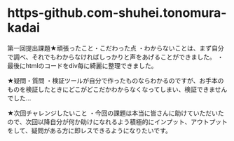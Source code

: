 # https-github.com-shuhei.tonomura-kadai
第一回提出課題★頑張ったこと・こだわった点
・わからないことは、まず自分で調べ、それでもわからなければしっかりと声をあげることができました。
・最後にhtmlのコードをdiv毎に綺麗に整理できました。

★疑問・質問
・検証ツールが自分で作ったものならわかるのですが、お手本のものを検証したときにどこがどこだかわからなくなってしまい、検証できませんでした…

★次回チャレンジしたいこと
・今回の課題は本当に皆さんに助けていただいたので、次回以降自分が何か助けになれるよう積極的にインプット、アウトプットをして、疑問がある方に即レスできるようになりたいです。
